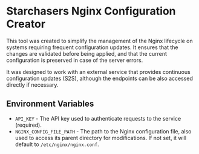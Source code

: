 # Starchasers Nginx Configuration Creator

This tool was created to simplify the management of the Nginx lifecycle on systems requiring frequent configuration updates.
It ensures that the changes are validated before being applied, and that the current configuration is
preserved in case of the server errors.

It was designed to work with an external service that provides continuous configuration updates (S2S), 
although the endpoints can be also accessed directly if necessary.

## Environment Variables

- `API_KEY` - The API key used to authenticate requests to the service (required).
- `NGINX_CONFIG_FILE_PATH` - The path to the Nginx configuration file, also used to access its parent directory for modifications. 
If not set, it will default to `/etc/nginx/nginx.conf`.
